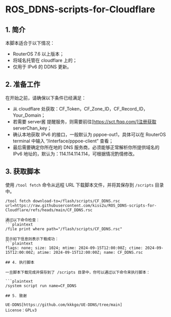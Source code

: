# ROS_DDNS-scripts-for-Cloudflare

## 1. 简介

本脚本适合于以下情况：
- RouterOS 7.6 以上版本；
- 将域名托管在 cloudflare 上的；
- 仅用于 IPv6 的 DDNS 更新。

## 2. 准备工作

在开始之前，请确保以下条件已经满足：

- 从 cloudflare 处获取：CF_Token，CF_Zone_ID，CF_Record_ID，Your_Domain；
- 若需要 server酱 提醒服务，则需要前往[https://sct.ftqq.com/]注册获取 serverChan_key；
- 确认本地获取 IPv6 的接口，一般默认为 pppoe-out1，具体可以在 RouterOS terminal 中输入 “/interface/pppoe-client” 查看；
- 最后需要确定你所在地的 DNS 服务商，必须能够正常解析你所提供域名的 IPv6 地址的，默认为：114.114.114.114，可根据情况酌情修改。

## 3. 获取脚本

使用 `/tool fetch` 命令从远程 URL 下载脚本文件，并将其保存到 `/scripts` 目录中。

```plaintext
/tool fetch download-to=/flash/scripts/CF_DDNS.rsc url=https://raw.githubusercontent.com/kiss2u/ROS_DDNS-scripts-for-Cloudflare/refs/heads/main/CF_DDNS.rsc

通过以下命令检查：
```plaintext
/file print where path="/flash/scripts/CF_DDNS.rsc"

显示如下信息则表示下载成功：
```plaintext
flags: none; size: 1024; mtime: 2024-09-15T12:00:00Z; ctime: 2024-09-15T12:00:00Z; atime: 2024-09-15T12:00:00Z; name: CF_DDNS.rsc

## 4. 执行脚本

一旦脚本下载完成并保存到了 /scripts 目录中，你可以通过以下命令来执行脚本：

```plaintext
/system script run name=CF_DDNS

## 5. 致谢

UE-DDNS[https://github.com/kkkgo/UE-DDNS/tree/main]
License：GPLv3
